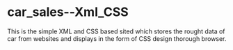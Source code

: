 # car_sales--Xml_CSS

This is the simple XML and CSS based sited which stores the rought data of car from websites and displays in the form of 
CSS design thorough browser.
